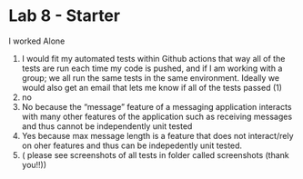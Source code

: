 # Lab 8 - Starter
I worked Alone
1) I would fit my automated tests within Github actions that way all of the tests are run each time my code is pushed, and if I am working with a group; we all run the same tests in the same environment. Ideally we would also get an email that lets me know if all of the tests passed (1)
2) no 
3) No because the “message” feature of a messaging application interacts with many other features of the application such as receiving messages and thus cannot be independently unit tested
4) Yes because max message length is a feature that does not interact/rely on oher features and thus can be indepedently unit tested.  
5) ( please see screenshots of all tests in folder called screenshots (thank you!!)) 
